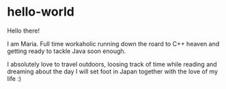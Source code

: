 # hello-world
Hello there!

I am Maria. Full time workaholic running down the roard to C++ heaven and getting ready to tackle Java soon enough.

I absolutely love to travel outdoors, loosing track of time while reading and dreaming about the day I will set foot in Japan together with the love of my life :)
